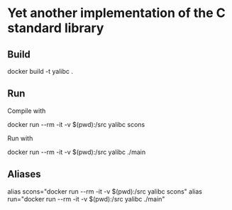 # Yet another implementation of the C standard library

## Build

docker build -t yalibc .

## Run

Compile with

docker run --rm -it -v $(pwd):/src yalibc scons

Run with

docker run --rm -it -v $(pwd):/src yalibc ./main

## Aliases

alias scons="docker run --rm -it -v $(pwd):/src yalibc scons"
alias run="docker run --rm -it -v $(pwd):/src yalibc ./main"
